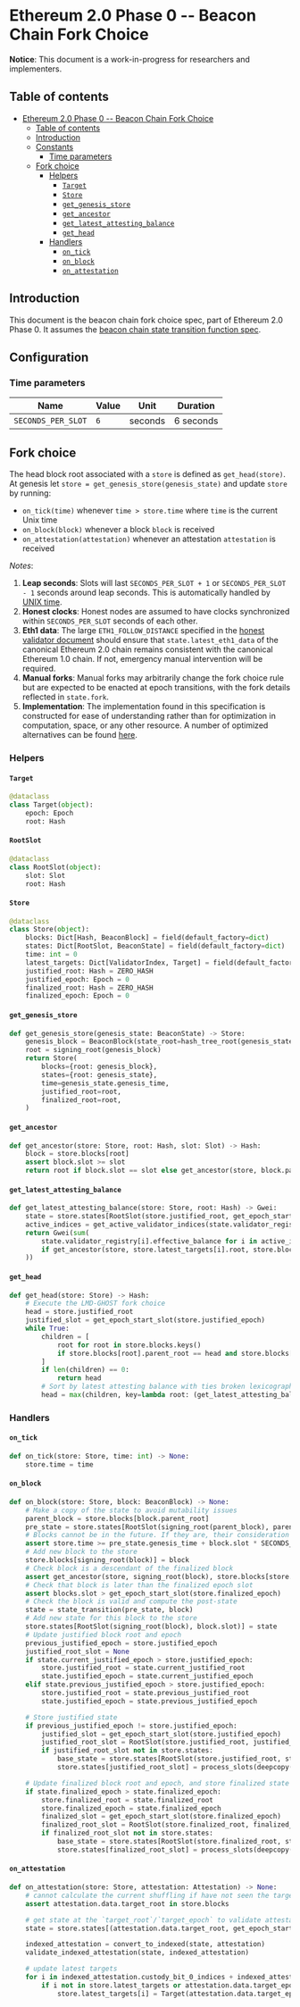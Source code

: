 # Ethereum 2.0 Phase 0 -- Beacon Chain Fork Choice

**Notice**: This document is a work-in-progress for researchers and implementers.

## Table of contents
<!-- TOC -->

- [Ethereum 2.0 Phase 0 -- Beacon Chain Fork Choice](#ethereum-20-phase-0----beacon-chain-fork-choice)
    - [Table of contents](#table-of-contents)
    - [Introduction](#introduction)
    - [Constants](#constants)
        - [Time parameters](#time-parameters)
    - [Fork choice](#fork-choice)
        - [Helpers](#helpers)
            - [`Target`](#target)
            - [`Store`](#store)
            - [`get_genesis_store`](#get_genesis_store)
            - [`get_ancestor`](#get_ancestor)
            - [`get_latest_attesting_balance`](#get_latest_attesting_balance)
            - [`get_head`](#get_head)
        - [Handlers](#handlers)
            - [`on_tick`](#on_tick)
            - [`on_block`](#on_block)
            - [`on_attestation`](#on_attestation)

<!-- /TOC -->

## Introduction

This document is the beacon chain fork choice spec, part of Ethereum 2.0 Phase 0. It assumes the [beacon chain state transition function spec](./0_beacon-chain.md).

## Configuration

### Time parameters

| Name | Value | Unit | Duration |
| - | - | :-: | :-: |
| `SECONDS_PER_SLOT` | `6` | seconds | 6 seconds |

## Fork choice

The head block root associated with a `store` is defined as `get_head(store)`. At genesis let `store = get_genesis_store(genesis_state)` and update `store` by running:

* `on_tick(time)` whenever `time > store.time` where `time` is the current Unix time
* `on_block(block)` whenever a block `block` is received
* `on_attestation(attestation)` whenever an attestation `attestation` is received

*Notes*:

1) **Leap seconds**: Slots will last `SECONDS_PER_SLOT + 1` or `SECONDS_PER_SLOT - 1` seconds around leap seconds. This is automatically handled by [UNIX time](https://en.wikipedia.org/wiki/Unix_time).
2) **Honest clocks**: Honest nodes are assumed to have clocks synchronized within `SECONDS_PER_SLOT` seconds of each other.
3) **Eth1 data**: The large `ETH1_FOLLOW_DISTANCE` specified in the [honest validator document](https://github.com/ethereum/eth2.0-specs/blob/dev/specs/validator/0_beacon-chain-validator.md) should ensure that `state.latest_eth1_data` of the canonical Ethereum 2.0 chain remains consistent with the canonical Ethereum 1.0 chain. If not, emergency manual intervention will be required.
4) **Manual forks**: Manual forks may arbitrarily change the fork choice rule but are expected to be enacted at epoch transitions, with the fork details reflected in `state.fork`.
5) **Implementation**: The implementation found in this specification is constructed for ease of understanding rather than for optimization in computation, space, or any other resource. A number of optimized alternatives can be found [here](https://github.com/protolambda/lmd-ghost).

### Helpers

#### `Target`

```python
@dataclass
class Target(object):
    epoch: Epoch
    root: Hash
```

#### `RootSlot`

```python
@dataclass
class RootSlot(object):
    slot: Slot
    root: Hash
```



#### `Store`

```python
@dataclass
class Store(object):
    blocks: Dict[Hash, BeaconBlock] = field(default_factory=dict)
    states: Dict[RootSlot, BeaconState] = field(default_factory=dict)
    time: int = 0
    latest_targets: Dict[ValidatorIndex, Target] = field(default_factory=dict)
    justified_root: Hash = ZERO_HASH
    justified_epoch: Epoch = 0
    finalized_root: Hash = ZERO_HASH
    finalized_epoch: Epoch = 0
```

#### `get_genesis_store`

```python
def get_genesis_store(genesis_state: BeaconState) -> Store:
    genesis_block = BeaconBlock(state_root=hash_tree_root(genesis_state))
    root = signing_root(genesis_block)
    return Store(
        blocks={root: genesis_block},
        states={root: genesis_state},
        time=genesis_state.genesis_time,
        justified_root=root,
        finalized_root=root,
    )
```

#### `get_ancestor`

```python
def get_ancestor(store: Store, root: Hash, slot: Slot) -> Hash:
    block = store.blocks[root]
    assert block.slot >= slot
    return root if block.slot == slot else get_ancestor(store, block.parent_root, slot)
```

#### `get_latest_attesting_balance`

```python
def get_latest_attesting_balance(store: Store, root: Hash) -> Gwei:
    state = store.states[RootSlot(store.justified_root, get_epoch_start_slot(store.justified_epoch)]
    active_indices = get_active_validator_indices(state.validator_registry, get_current_epoch(state))
    return Gwei(sum(
        state.validator_registry[i].effective_balance for i in active_indices
        if get_ancestor(store, store.latest_targets[i].root, store.blocks[root].slot) == root
    ))
```

#### `get_head`

```python
def get_head(store: Store) -> Hash:
    # Execute the LMD-GHOST fork choice
    head = store.justified_root
    justified_slot = get_epoch_start_slot(store.justified_epoch)
    while True:
        children = [
            root for root in store.blocks.keys()
            if store.blocks[root].parent_root == head and store.blocks[root].slot > justified_slot
        ]
        if len(children) == 0:
            return head
        # Sort by latest attesting balance with ties broken lexicographically
        head = max(children, key=lambda root: (get_latest_attesting_balance(store, root), root))
```

### Handlers

#### `on_tick`

```python
def on_tick(store: Store, time: int) -> None:
    store.time = time
```

#### `on_block`

```python
def on_block(store: Store, block: BeaconBlock) -> None:
    # Make a copy of the state to avoid mutability issues
    parent_block = store.blocks[block.parent_root]
    pre_state = store.states[RootSlot(signing_root(parent_block), parent_block.slot)].copy()
    # Blocks cannot be in the future. If they are, their consideration must be delayed until the are in the past.
    assert store.time >= pre_state.genesis_time + block.slot * SECONDS_PER_SLOT
    # Add new block to the store
    store.blocks[signing_root(block)] = block
    # Check block is a descendant of the finalized block
    assert get_ancestor(store, signing_root(block), store.blocks[store.finalized_root].slot) == store.finalized_root
    # Check that block is later than the finalized epoch slot
    assert blocks.slot > get_epoch_start_slot(store.finalized_epoch)
    # Check the block is valid and compute the post-state
    state = state_transition(pre_state, block)
    # Add new state for this block to the store
    store.states[RootSlot(signing_root(block), block.slot)] = state
    # Update justified block root and epoch
    previous_justified_epoch = store.justified_epoch
    justified_root_slot = None
    if state.current_justified_epoch > store.justified_epoch:
        store.justified_root = state.current_justified_root
        state.justified_epoch = state.current_justified_epoch
    elif state.previous_justified_epoch > store.justified_epoch:
        store.justified_root = state.previous_justified_root
        state.justified_epoch = state.previous_justified_epoch

    # Store justified state
    if previous_justified_epoch != store.justified_epoch:
        justified_slot = get_epoch_start_slot(store.justified_epoch)
        justified_root_slot = RootSlot(store.justified_root, justified_slot)
        if justified_root_slot not in store.states:
            base_state = store.states[RootSlot(store.justified_root, store.blocks[store.justified_root].slot)]
            store.states[justified_root_slot] = process_slots(deepcopy(base_state), justified_slot)

    # Update finalized block root and epoch, and store finalized state
    if state.finalized_epoch > state.finalized_epoch:
        store.finalized_root = state.finalized_root
        store.finalized_epoch = state.finalized_epoch
        finalized_slot = get_epoch_start_slot(store.finalized_epoch)
        finalized_root_slot = RootSlot(store.finalized_root, finalized_slot)
        if finalized_root_slot not in store.states:
            base_state = store.states[RootSlot(store.finalized_root, store.blocks[store.finalized_root].slot)]
            store.states[finalized_root_slot] = process_slots(deepcopy(base_state), finalized_slot)
```

#### `on_attestation`

```python
def on_attestation(store: Store, attestation: Attestation) -> None:
    # cannot calculate the current shuffling if have not seen the target
    assert attestation.data.target_root in store.blocks

    # get state at the `target_root`/`target_epoch` to validate attestation and calculate the committees
    state = store.states[(attestation.data.target_root, get_epoch_start_slot(attestation.data.target_epoch))]

    indexed_attestation = convert_to_indexed(state, attestation)
    validate_indexed_attestation(state, indexed_attestation)

    # update latest targets
    for i in indexed_attestation.custody_bit_0_indices + indexed_attestation.custody_bit_1_indices:
        if i not in store.latest_targets or attestation.data.target_epoch > store.latest_targets[i].epoch:
            store.latest_targets[i] = Target(attestation.data.target_epoch, attestation.data.target_root)
```
